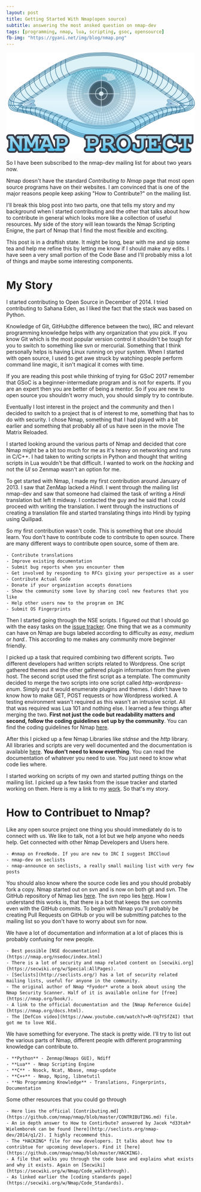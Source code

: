 ```yaml
---
layout: post
title: Getting Started With Nmap(open source)
subtitle: answering the most ansked question on nmap-dev
tags: [programming, nmap, lua, scripting, gsoc, opensource]
fb-img: "https://gyani.net/img/blog/nmap.png"
---
```


![Nmap](/img/blog/nmap.png)

So I have been subscribed to the nmap-dev mailing list for about two years now.

Nmap doesn't have the standard *Contributing to Nmap* page that most open source programs have on their websites. I am convinced that is one of the major reasons people keep asking "How to Contribute?" on the mailing list.

I'll break this blog post into two parts, one that tells my story and my background when I started contributing and the other that talks about how to contribute in general which looks more like a collection of useful resources. My side of the story will lean towards the Nmap Scripting Enigne, the part of Nmap that I find the most flexible and exciting.

This post is in a draftish state. It might be long, bear with me and sip some tea and help me refine this by letting me know if I should make any edits. I have seen a very small portion of the Code Base and I'll probably miss a lot of things and maybe some interesting components.

# My Story

I started contributing to Open Source in December of 2014. I tried contributing to Sahana Eden, as I liked the fact that the stack was based on Python.

Knowledge of Git, GitHub(the difference between the two), IRC and relevant programming knowledge helps with any organization that you pick. If you know Git which is the most popular version control it shouldn't be tough for you to switch to something like svn or mercurial. Something that I think personally helps is having Linux running on your system. When I started with open source, I used to get awe struck by watching people perform command line magic, it isn't magical it comes with time.

If you are reading this post while thinking of trying for GSoC 2017 remember that GSoC is a beginner-intermediate program and is not for experts. If you are an expert then you are better of being a mentor. So if you are new to open source you shouldn't worry much, you should simply try to contribute.

Eventually I lost interest in the project and the community and then I decided to switch to a project that is of interest to me, something that has to do with security. I chose Nmap, something that I had played with a bit earlier and something that probably all of us have seen in the movie The Matrix Reloaded.

I started looking around the various parts of Nmap and decided that core Nmap might be a bit too much for me as it's heavy on networking and runs in C/C++.
I had taken to writing scripts in Python and thought that writing scripts in Lua wouldn't be that difficult. I wanted to work on the *hacking* and not the *UI* so Zenmap wasn't an option for me.

To get started with Nmap, I made my first contribution around January of 2013. I saw that ZenMap lacked a *Hindi*. I went through the mailing list nmap-dev and saw that someone had claimed the task of writing a *Hindi* translation but left it midway. I contacted the guy and he said that I could proceed with writing the translation. I went through the instructions of creating a translation file and started translating things into Hindi by typing using Quilipad.

So my first contribution wasn't code. This is something that one should learn. You don't have to contribute code to contribute to open source. There are many different ways to contribute open source, some of them are.

    - Contribute translations
    - Improve existing documentation
    - Submit bug reports when you encounter them
    - Get involved by responding to RFCs giving your perspective as a user
    - Contribute Actual Code
    - Donate if your organization accepts donations
    - Show the community some love by sharing cool new features that you like
    - Help other users new to the program on IRC
    - Submit OS Fingerprints

Then I started going through the NSE scripts. I figured out that I should go with the easy tasks on the [issue tracker](https://issues.nmap.org). One thing that we as a community can have on Nmap are bugs labeled according to difficulty as *easy*, *medium* or *hard.*. This according to me makes any community more beginner friendly.

I picked up a task that required combining two different scripts. Two different developers had written scripts related to Wordpress. One script gathered themes and the other gathered plugin information from the given host. The second script used the first script as a template. The community decided to merge the two scripts into one script called *http-wordpress-enum*. Simply put it would enumerate plugins and themes. I didn't have to know how to make GET, POST requests or how Wordpress worked. A testing environment wasn't required as this wasn't an intrusive script. All that was required was Lua 101 and nothing else. I learned a few things after merging the two. **First not just the code but readability matters and second, follow the coding guidelines set up by the community**. You can find the coding guidelines for Nmap [here](https://secwiki.org/w/Nmap/Code_Standards).

After this I picked up a few Nmap Libraries like *stdnse* and the *http* library. All libraries and scripts are very well documented and the documentation is available [here](https://nmap.org/nsedoc/index.html). **You don't need to know everthing**. You can read the documentation of whatever you need to use. You just need to know what code lies where.

I started working on scripts of my own and started putting things on the mailing list. I picked up a few tasks from the issue tracker and started working on them. Here is my a link to my [work](https://svn.nmap.org/nmap-exp/gyani/). So that's my story.

# How to Contribuet to Nmap?

Like any open source project one thing you should immediately do is to connect with us. We like to talk, not a lot but we help anyone who needs help. Get connected with other Nmap Developers and Users here.

    - #nmap on FreeNode. If you are new to IRC I suggest IRCCloud
    - nmap-dev on seclists
    - nmap-announce on seclists, a really small mailing list with very few posts

You should also know where the source code lies and you should probably fork a copy. Nmap started out on svn and is now on both git and svn. The GitHub repository of Nmap lies [here](https://github.com/nmap/nmap/). The svn repo lies [here](https://svn.nmap.org). How I understand this works is, that there is a bot that keeps the svn commits even with the GitHub commits. To begin with Nmap you'll probably be creating Pull Requests on GitHub or you will be submitting patches to the mailing list so you don't have to worry about svn for now.

We have a lot of documentation and information at a lot of places this is  probably confusing for new people.

    - Best possible [NSE documentation](https://nmap.org/nsedoc/index.html)
    - There is a lot of security and nmap related content on [secwiki.org](https://secwiki.org/w/Special:AllPages).
    - [Seclists](http://seclists.org/) has a lot of security related mailing lists, useful for anyone in the community.
    - The original author of Nmap *Fyodor* wrote a book about using the Nmap Security Scanner. Half of it is available online for [free](https://nmap.org/book/).
    - A link to the official documentation and the [Nmap Reference Guide](https://nmap.org/docs.html).
    - The [DefCon video](https://www.youtube.com/watch?v=M-Uq7YSfZ4I) that got me to love NSE.

We have something for everyone. The stack is pretty wide. I'll try to list out the various parts of Nmap, different people with different programming knowledge can contribute to.

    - **Python** - Zenmap(Nmaps GUI), Ndiff
    - **Lua** - Nmap Scripting Engine
    - **C** - Nsock, Ncat, Nbase, nmap-update
    - **C++** - Nmap, Nping, libnetutil
    - **No Programming Knowledge** - Translations, Fingerprints, Documentation

Some other resources that you could go through

    - Here lies the official [Contributing.md](https://github.com/nmap/nmap/blob/master/CONTRIBUTING.md) file.
    - An in depth answer to How to Contirbute? answered by Jacek *d33tah* Wielemborek can be found [here](http://seclists.org/nmap-dev/2014/q1/2). I highly recommend this.
    - The *HACKING* file for new developers. It talks about how to contribtue for upcoming developers. Find it [here](https://github.com/nmap/nmap/blob/master/HACKING).
    - A file that walks you through the code base and explains what exists and why it exists. Again on [Secwiki](https://secwiki.org/w/Nmap/Code_walkthrough).
    - As linked earlier the [coding standards page](https://secwiki.org/w/Nmap/Code_Standards).